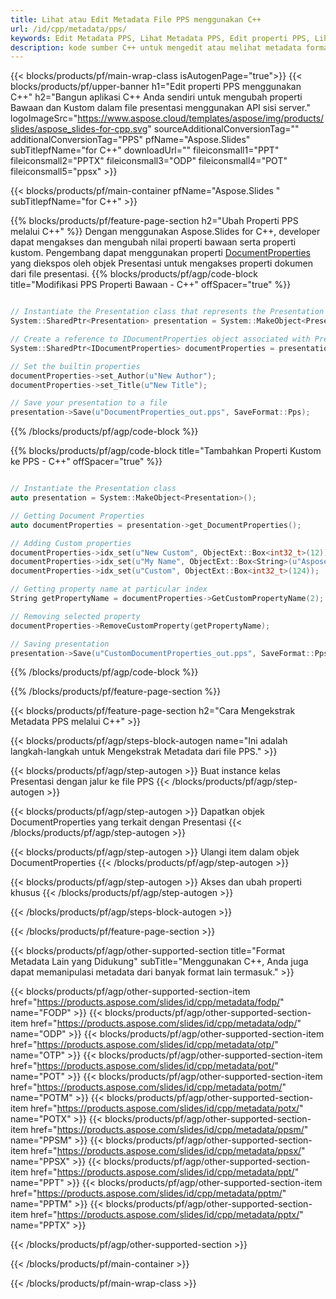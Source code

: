 ```yaml
---
title: Lihat atau Edit Metadata File PPS menggunakan C++
url: /id/cpp/metadata/pps/
keywords: Edit Metadata PPS, Lihat Metadata PPS, Edit properti PPS, Lihat properti PPS
description: kode sumber C++ untuk mengedit atau melihat metadata format PPS.
---
```


{{< blocks/products/pf/main-wrap-class isAutogenPage="true">}}
{{< blocks/products/pf/upper-banner h1="Edit properti PPS menggunakan C++" h2="Bangun aplikasi C++ Anda sendiri untuk mengubah properti Bawaan dan Kustom dalam file presentasi menggunakan API sisi server." logoImageSrc="https://www.aspose.cloud/templates/aspose/img/products/slides/aspose_slides-for-cpp.svg" sourceAdditionalConversionTag="" additionalConversionTag="PPS" pfName="Aspose.Slides" subTitlepfName="for C++" downloadUrl="" fileiconsmall1="PPT" fileiconsmall2="PPTX" fileiconsmall3="ODP" fileiconsmall4="POT" fileiconsmall5="ppsx" >}}

{{< blocks/products/pf/main-container pfName="Aspose.Slides " subTitlepfName="for C++" >}}

{{% blocks/products/pf/feature-page-section  h2="Ubah Properti PPS melalui C++" %}}
Dengan menggunakan Aspose.Slides for C++, developer dapat mengakses dan mengubah nilai properti bawaan serta properti kustom. Pengembang dapat menggunakan properti [DocumentProperties](https://reference.aspose.com/slides/cpp/aspose.slides/documentproperties/) yang diekspos oleh objek Presentasi untuk mengakses properti dokumen dari file presentasi.
{{% blocks/products/pf/agp/code-block title="Modifikasi PPS Properti Bawaan - C++" offSpacer="true" %}}

```cpp

// Instantiate the Presentation class that represents the Presentation
System::SharedPtr<Presentation> presentation = System::MakeObject<Presentation>(u"presentation.pps");

// Create a reference to IDocumentProperties object associated with Presentation
System::SharedPtr<IDocumentProperties> documentProperties = presentation->get_DocumentProperties();

// Set the builtin properties
documentProperties->set_Author(u"New Author");
documentProperties->set_Title(u"New Title");

// Save your presentation to a file
presentation->Save(u"DocumentProperties_out.pps", SaveFormat::Pps);
```

{{% /blocks/products/pf/agp/code-block %}}

{{% blocks/products/pf/agp/code-block title="Tambahkan Properti Kustom ke PPS - C++" offSpacer="true" %}}

```cpp

// Instantiate the Presentation class
auto presentation = System::MakeObject<Presentation>();

// Getting Document Properties
auto documentProperties = presentation->get_DocumentProperties();

// Adding Custom properties
documentProperties->idx_set(u"New Custom", ObjectExt::Box<int32_t>(12));
documentProperties->idx_set(u"My Name", ObjectExt::Box<String>(u"Aspose Metadata Editor"));
documentProperties->idx_set(u"Custom", ObjectExt::Box<int32_t>(124));

// Getting property name at particular index
String getPropertyName = documentProperties->GetCustomPropertyName(2);

// Removing selected property
documentProperties->RemoveCustomProperty(getPropertyName);

// Saving presentation
presentation->Save(u"CustomDocumentProperties_out.pps", SaveFormat::Pps);
```

{{% /blocks/products/pf/agp/code-block %}}

{{% /blocks/products/pf/feature-page-section %}}

{{< blocks/products/pf/feature-page-section  h2="Cara Mengekstrak Metadata PPS melalui C++" >}}

{{< blocks/products/pf/agp/steps-block-autogen name="Ini adalah langkah-langkah untuk Mengekstrak Metadata dari file PPS." >}}

{{< blocks/products/pf/agp/step-autogen >}}
Buat instance kelas Presentasi dengan jalur ke file PPS
{{< /blocks/products/pf/agp/step-autogen >}}

{{< blocks/products/pf/agp/step-autogen >}}
Dapatkan objek DocumentProperties yang terkait dengan Presentasi
{{< /blocks/products/pf/agp/step-autogen >}}

{{< blocks/products/pf/agp/step-autogen >}}
Ulangi item dalam objek DocumentProperties
{{< /blocks/products/pf/agp/step-autogen >}}

{{< blocks/products/pf/agp/step-autogen >}}
Akses dan ubah properti khusus
{{< /blocks/products/pf/agp/step-autogen >}}

{{< /blocks/products/pf/agp/steps-block-autogen >}}

{{< /blocks/products/pf/feature-page-section >}}

{{< blocks/products/pf/agp/other-supported-section title="Format Metadata Lain yang Didukung" subTitle="Menggunakan C++, Anda juga dapat memanipulasi metadata dari banyak format lain termasuk." >}}

{{< blocks/products/pf/agp/other-supported-section-item href="https://products.aspose.com/slides/id/cpp/metadata/fodp/" name="FODP" >}}
{{< blocks/products/pf/agp/other-supported-section-item href="https://products.aspose.com/slides/id/cpp/metadata/odp/" name="ODP" >}}
{{< blocks/products/pf/agp/other-supported-section-item href="https://products.aspose.com/slides/id/cpp/metadata/otp/" name="OTP" >}}
{{< blocks/products/pf/agp/other-supported-section-item href="https://products.aspose.com/slides/id/cpp/metadata/pot/" name="POT" >}}
{{< blocks/products/pf/agp/other-supported-section-item href="https://products.aspose.com/slides/id/cpp/metadata/potm/" name="POTM" >}}
{{< blocks/products/pf/agp/other-supported-section-item href="https://products.aspose.com/slides/id/cpp/metadata/potx/" name="POTX" >}}
{{< blocks/products/pf/agp/other-supported-section-item href="https://products.aspose.com/slides/id/cpp/metadata/ppsm/" name="PPSM" >}}
{{< blocks/products/pf/agp/other-supported-section-item href="https://products.aspose.com/slides/id/cpp/metadata/ppsx/" name="PPSX" >}}
{{< blocks/products/pf/agp/other-supported-section-item href="https://products.aspose.com/slides/id/cpp/metadata/ppt/" name="PPT" >}}
{{< blocks/products/pf/agp/other-supported-section-item href="https://products.aspose.com/slides/id/cpp/metadata/pptm/" name="PPTM" >}}
{{< blocks/products/pf/agp/other-supported-section-item href="https://products.aspose.com/slides/id/cpp/metadata/pptx/" name="PPTX" >}}


{{< /blocks/products/pf/agp/other-supported-section >}}

{{< /blocks/products/pf/main-container >}}
    
{{< /blocks/products/pf/main-wrap-class >}}
